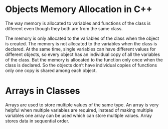# Objects Memory Allocation in C++

The way memory is allocated to variables and functions of the class is different even though they both are from the same class.

The memory is only allocated to the variables of the class when the object is created. The memory is not allocated to the variables when the class is declared. At the same time, single variables can have different values for different objects, so every object has an individual copy of all the variables of the class. But the memory is allocated to the function only once when the class is declared. So the objects don’t have individual copies of functions only one copy is shared among each object.

# Arrays in Classes
Arrays are used to store multiple values of the same type. An array is very helpful when multiple variables are required, instead of making multiple variables one array can be used which can store multiple values. Array stores data in sequential order.

